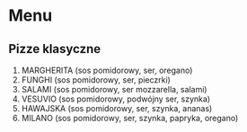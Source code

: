 # Menu

## Pizze klasyczne

1. MARGHERITA (sos pomidorowy, ser, oregano)
2. FUNGHI (sos pomidorowy, ser, pieczrki)
3. SALAMI (sos pomidorowy, ser mozzarella, salami)
4. VESUVIO (sos pomidorowy, podwójny ser, szynka)
6. HAWAJSKA (sos pomidorowy, ser, szynka, ananas)
8. MILANO (sos pomidorowy, ser, szynka, papryka, oregano)
